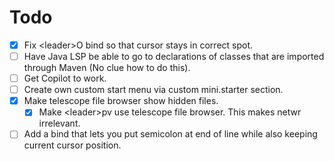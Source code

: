 # Todo
- [x] Fix \<leader\>O bind so that cursor stays in correct spot.
- [ ] Have Java LSP be able to go to declarations of classes that are imported through Maven (No clue how to do this).
- [ ] Get Copilot to work.
- [ ] Create own custom start menu via custom mini.starter section. 
- [x] Make telescope file browser show hidden files.
    - [x] Make \<leader\>pv use telescope file browser. This makes netwr irrelevant. 
- [ ] Add a bind that lets you put semicolon at end of line while also keeping current cursor position. 
